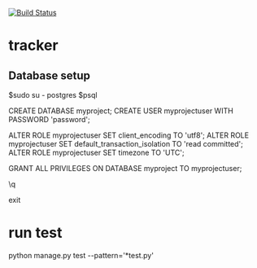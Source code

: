 [![Build Status](https://travis-ci.org/tanvir002700/tracker.svg?branch=master)](https://travis-ci.org/tanvir002700/tracker)
# tracker

## Database setup

$sudo su - postgres
$psql

CREATE DATABASE myproject;
CREATE USER myprojectuser WITH PASSWORD 'password';

ALTER ROLE myprojectuser SET client_encoding TO 'utf8';
ALTER ROLE myprojectuser SET default_transaction_isolation TO 'read committed';
ALTER ROLE myprojectuser SET timezone TO 'UTC';

GRANT ALL PRIVILEGES ON DATABASE myproject TO myprojectuser;

\q

exit

# run test
python manage.py test --pattern='*test.py'

